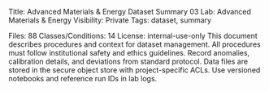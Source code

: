 Title: Advanced Materials & Energy Dataset Summary 03
Lab: Advanced Materials & Energy
Visibility: Private
Tags: dataset, summary

Files: 88
Classes/Conditions: 14
License: internal-use-only
This document describes procedures and context for dataset management.
All procedures must follow institutional safety and ethics guidelines.
Record anomalies, calibration details, and deviations from standard protocol.
Data files are stored in the secure object store with project-specific ACLs.
Use versioned notebooks and reference run IDs in lab logs.
